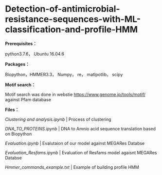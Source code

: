 # Detection-of-antimicrobial-resistance-sequences-with-ML-classification-and-profile-HMM
**Prerequisites：**

python3.7.6，
Ubuntu 16.04.6 

**Packages：**

Biopython，HMMER3.3， Numpy， re， matlpotlib， scipy

**Motif search：**

Motif search was done in webstie https://www.genome.jp/tools/motif/ against Pfam database

**Files：**

_Clustering and analysis.ipynb_	  |       Process of clustering 

_DNA_TO_PROTEINS.ipynb_	          |       DNA to Amnio acid sequence translation based on Biopython

_Evaluation.ipynb_	               |      Evalutaion of our model against MEGARes Databse 

_Evaluation_Resfams.ipynb_	       |      Evaluation of Resfams model agaisnt MEGARes Databse

_Hmmer_commands_example.txt_       |      Example of building profile HMM 




